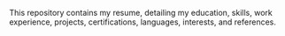 This repository contains my resume, detailing my education, skills, work experience, projects, certifications, languages, interests, and references.
